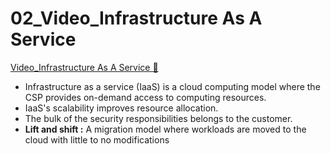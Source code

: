 # 02_Video_Infrastructure As A Service

[Video_Infrastructure As A Service &#128279;](https://www.coursera.org/learn/introduction-to-security-principles-in-cloud-computing/lecture/8vgyN/infrastructure-as-a-service)

- Infrastructure as a service (IaaS) is a cloud computing model where the CSP provides on-demand access to computing resources.
- IaaS's scalability improves resource allocation.
- The bulk of the security responsibilities belongs to the customer.
- **Lift and shift :** A migration model where workloads are moved to the cloud with little to no modifications
